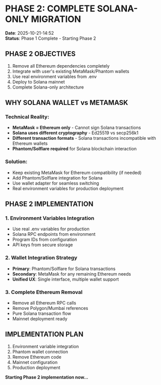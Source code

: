 # PHASE 2: COMPLETE SOLANA-ONLY MIGRATION
**Date**: 2025-10-21-14:52  
**Status**: Phase 1 Complete - Starting Phase 2

## PHASE 2 OBJECTIVES
1. Remove all Ethereum dependencies completely
2. Integrate with user's existing MetaMask/Phantom wallets
3. Use real environment variables from .env
4. Deploy to Solana mainnet
5. Complete Solana-only architecture

## WHY SOLANA WALLET vs METAMASK

### Technical Reality:
- **MetaMask = Ethereum only** - Cannot sign Solana transactions
- **Solana uses different cryptography** - Ed25519 vs secp256k1
- **Different transaction formats** - Solana transactions incompatible with Ethereum wallets
- **Phantom/Solflare required** for Solana blockchain interaction

### Solution:
- Keep existing MetaMask for Ethereum compatibility (if needed)
- Add Phantom/Solflare integration for Solana
- Use wallet adapter for seamless switching
- Real environment variables for production deployment

## PHASE 2 IMPLEMENTATION

### 1. Environment Variables Integration
- Use real .env variables for production
- Solana RPC endpoints from environment
- Program IDs from configuration
- API keys from secure storage

### 2. Wallet Integration Strategy
- **Primary**: Phantom/Solflare for Solana transactions
- **Secondary**: MetaMask for any remaining Ethereum needs
- **Unified UX**: Single interface, multiple wallet support

### 3. Complete Ethereum Removal
- Remove all Ethereum RPC calls
- Remove Polygon/Mumbai references
- Pure Solana transaction flow
- Mainnet deployment ready

## IMPLEMENTATION PLAN
1. Environment variable integration
2. Phantom wallet connection
3. Remove Ethereum code
4. Mainnet configuration
5. Production deployment

**Starting Phase 2 implementation now...**